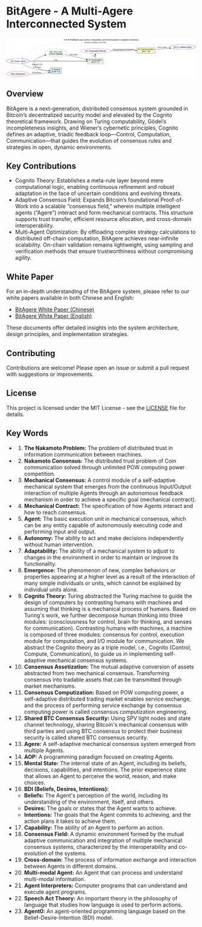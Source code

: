 # BitAgere - A Multi-Agere Interconnected System

![Feedback-loop](images/feedback-loop.png)

## Overview
BitAgere is a next-generation, distributed consensus system grounded in Bitcoin’s decentralized security model and elevated by the Cognito theoretical framework. Drawing on Turing computability, Gödel’s incompleteness insights, and Wiener’s cybernetic principles, Cognito defines an adaptive, triadic feedback loop—Control, Computation, Communication—that guides the evolution of consensus rules and strategies in open, dynamic environments.

## Key Contributions

* Cognito Theory: Establishes a meta-rule layer beyond mere computational logic, enabling continuous refinement and robust adaptation in the face of uncertain conditions and evolving threats.
* Adaptive Consensus Field: Expands Bitcoin’s foundational Proof-of-Work into a scalable “consensus field,” wherein multiple intelligent agents (“Agere”) interact and form mechanical contracts. This structure supports trust transfer, efficient resource allocation, and cross-domain interoperability.
* Multi-Agent Optimization: By offloading complex strategy calculations to distributed off-chain computation, BitAgere achieves near-infinite scalability. On-chain validation remains lightweight, using sampling and verification methods that ensure trustworthiness without compromising agility.

## White Paper

For an in-depth understanding of the BitAgere system, please refer to our white papers available in both Chinese and English:

- [BitAgere White Paper (Chinese)](BitAgere_一个以比特币为底层的多元Agere互联系统.md)
- [BitAgere White Paper (English)](BitAgere_A_Multi-Agere_Interconnected_System_Based_on_Bitcoin.md)


These documents offer detailed insights into the system architecture, design principles, and implementation strategies.

## Contributing

Contributions are welcome! Please open an issue or submit a pull request with suggestions or improvements.

## License

This project is licensed under the MIT License - see the [LICENSE](LICENSE) file for details.


## Key Words

- 1. **The Nakamoto Problem:**
   The problem of distributed trust in information communication between machines.
- 2. **Nakamoto Consensus:**
   The distributed trust problem of Coin communication solved through unlimited POW computing power competition.
- 3. **Mechanical Consensus:**
   A control module of a self-adaptive mechanical system that emerges from the continuous Input/Output interaction of multiple Agents through an autonomous feedback mechanism in order to achieve a specific goal (mechanical contract).
- 4. **Mechanical Contract:**
   The specification of how Agents interact and how to reach consensus.
- 5. **Agent:**
   The basic execution unit in mechanical consensus, which can be any entity capable of autonomously executing code and performing input and output.
- 6. **Autonomy:**
   The ability to act and make decisions independently without human intervention.
- 7. **Adaptability:**
   The ability of a mechanical system to adjust to changes in the environment in order to maintain or improve its functionality.
- 8. **Emergence:**
   The phenomenon of new, complex behaviors or properties appearing at a higher level as a result of the interaction of many simple individuals or units, which cannot be explained by individual units alone.
- 9. **Cognito Theory:**
   Turing abstracted the Turing machine to guide the design of computers by contrasting humans with machines and assuming that thinking is a mechanical process of humans.
   Based on Turing's work, we further decompose human thinking into three modules: (consciousness for control, brain for thinking, and senses for communication). Contrasting humans with machines, a machine is composed of three modules: consensus for control, execution module for computation, and I/O module for communication. We abstract the Cognito theory as a triple model, i.e., Cognito (Control, Compute, Communication), to guide us in implementing self-adaptive mechanical consensus systems.
- 10. **Consensus Assetization:**
    The mutual adaptive conversion of assets abstracted from two mechanical consensus.
    Transforming consensus into tradable assets that can be transmitted through market mechanisms.
- 11. **Consensus Computization:**
    Based on POW computing power, a self-adaptive distributed trading market enables service exchange, and the process of performing service exchange by consensus computing power is called consensus computization engineering.
- 12. **Shared BTC Consensus Security:**
    Using SPV light nodes and state channel technology, sharing Bitcoin's mechanical consensus with third parties and using BTC consensus to protect their business security is called shared BTC consensus security.
- 13. **Agere:**
    A self-adaptive mechanical consensus system emerged from multiple Agents.
- 14. **AOP:**
    A programming paradigm focused on creating Agents.
- 15. **Mental State:**
    The internal state of an Agent, including its beliefs, decisions, capabilities, and intentions. The prior experience state that allows an Agent to perceive the world, reason, and make choices.
- 16. **BDI (Beliefs, Desires, Intentions):**
    * **Beliefs:** The Agent's perception of the world, including its understanding of the environment, itself, and others.
    * **Desires:** The goals or states that the Agent wants to achieve.
    * **Intentions:** The goals that the Agent commits to achieving, and the action plans it takes to achieve them.
- 17. **Capability:**
    The ability of an Agent to perform an action.
- 18. **Consensus Field:**
    A dynamic environment formed by the mutual adaptive communication and integration of multiple mechanical consensus systems, characterized by the interoperability and co-evolution of the systems.
- 19. **Cross-domain:**
    The process of information exchange and interaction between Agents in different domains.
- 20. **Multi-modal Agent:**
    An Agent that can process and understand multi-modal information.
- 21. **Agent Interpreters:**
    Computer programs that can understand and execute agent programs.
- 22. **Speech Act Theory:**
    An important theory in the philosophy of language that studies how language is used to perform actions.
- 23. **Agent0:**
    An agent-oriented programming language based on the Belief-Desire-Intention (BDI) model.
